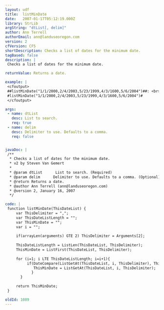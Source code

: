 ```yaml
---
layout: udf
title:  listMinDate
date:   2007-01-17T05:12:19.000Z
library: StrLib
argString: "dtList[, delim]"
author: Ann Terrell
authorEmail: ann@landuseoregon.com
version: 2
cfVersion: CF5
shortDescription: Checks a list of dates for the minimum date.
tagBased: false
description: |
 Checks a list of dates for the minimum date.

returnValue: Returns a date.

example: |
 <cfoutput>
 ##listMinDate("1/1/2000,2/4/2003,5/23/1999,4/3/1600,5/6/2004")##: <br>
 #listMinDate("1/1/2000,2/4/2003,5/23/1999,4/3/1600,5/6/2004")#
 </cfoutput>

args:
 - name: dtList
   desc: List to search.
   req: true
 - name: delim
   desc: Delimiter to use. Defaults to a comma.
   req: false


javaDoc: |
 /**
  * Checks a list of dates for the minimum date.
  * v2 by Steven Van Gemert
  * 
  * @param dtList      List to search. (Required)
  * @param delim      Delimiter to use. Defaults to a comma. (Optional)
  * @return Returns a date. 
  * @author Ann Terrell (ann@landuseoregon.com) 
  * @version 2, January 16, 2007 
  */

code: |
 function listMinDate(ThisDateList) {
     var ThisDelimiter = ",";
     var ThisDateListLength = "";
     var ThisMinDate = "";
     var i = "";
   
     if(arrayLen(arguments) GTE 2) ThisDelimiter = Arguments[2];
 
     ThisDateListLength = ListLen(ThisDateList, ThisDelimiter);
     ThisMinDate = ListFirst(ThisDateList, ThisDelimiter);
   
     for (i=1; i LTE ThisDateListLength; i=i+1){
          if(DateCompare(ListGetAt(ThisDateList, i, ThisDelimiter), ThisMinDate) IS -1) {
             ThisMinDate = ListGetAt(ThisDateList, i, ThisDelimiter);
            }
       }
   
     return ThisMinDate;
 }

oldId: 1089
---
```


